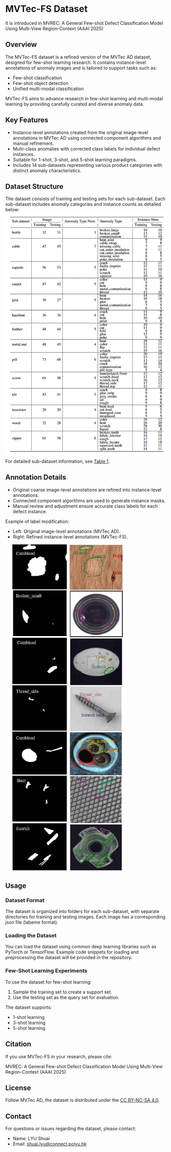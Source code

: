 # MVTec-FS Dataset
It is introduced in MVREC: A General Few-shot Defect Classification Model Using Multi-View Region-Context (AAAI 2025)
## Overview
The MVTec-FS dataset is a refined version of the MVTec AD dataset, designed for few-shot learning research. It contains instance-level annotations of anomaly images and is tailored to support tasks such as:
- Few-shot classification
- Few-shot object detection
- Unified multi-modal classification

MVTec-FS aims to advance research in few-shot learning and multi-modal learning by providing carefully curated and diverse anomaly data.

## Key Features
- Instance-level annotations created from the original image-level annotations in MVTec AD using connected component algorithms and manual refinement.
- Multi-class anomalies with corrected class labels for individual defect instances.
- Suitable for 1-shot, 3-shot, and 5-shot learning paradigms.
- Includes 14 sub-datasets representing various product categories with distinct anomaly characteristics.

## Dataset Structure
The dataset consists of training and testing sets for each sub-dataset. Each sub-dataset includes anomaly categories and instance counts as detailed below:
![Dataset Structure](./data_details.png)

For detailed sub-dataset information, see [Table 1](#).

## Annotation Details
- Original coarse image-level annotations are refined into instance-level annotations.
- Connected component algorithms are used to generate instance masks.
- Manual review and adjustment ensure accurate class labels for each defect instance.

Example of label modification:
- Left: Original image-level annotations (MVTec AD).
- Right: Refined instance-level annotations (MVTec-FS).

![Annotation Example](./com_sample.jpg)

## Usage
### Dataset Format
The dataset is organized into folders for each sub-dataset, with separate directories for training and testing images. Each image has a corresponding json file (labeme format).



### Loading the Dataset
You can load the dataset using common deep learning libraries such as PyTorch or TensorFlow. Example code snippets for loading and preprocessing the dataset will be provided in the repository.

### Few-Shot Learning Experiments
To use the dataset for few-shot learning:
1. Sample the training set to create a support set.
2. Use the testing set as the query set for evaluation.

The dataset supports:
- 1-shot learning
- 3-shot learning
- 5-shot learning

## Citation
If you use MVTec-FS in your research, please cite:

MVREC: A General Few-shot Defect Classification Model Using Multi-View Region-Context (AAAI 2025)

## License
Follow MVTec AD, the dataset is distributed under the [CC BY-NC-SA 4.0](LICENSE).


## Contact
For questions or issues regarding the dataset, please contact:

- Name: LYU Shuai
- Email: shuai.lyu@connect.polyu.hk
